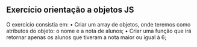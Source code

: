 ## Exercício orientação a objetos JS

O exercício consistia em: 
• Criar um array de objetos, onde teremos como atributos do objeto: o nome e a nota de alunos;
• Criar uma função que irá retornar apenas os alunos que tiveram a nota maior ou igual à 6;
